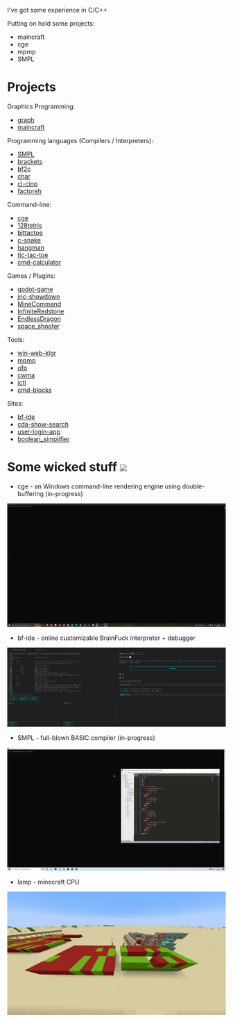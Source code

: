 I've got some experience in C/C++

Putting on hold some projects:
- maincraft
- cge
- mpmp
- SMPL

# Projects

Graphics Programming:
- [graph](https://www.github.com/kvbc/graph)
- [maincraft](https://www.github.com/kvbc/maincraft)

Programming languages (Compilers / Interpreters):
- [SMPL](https://www.github.com/kvbc/smpl)
- [brackets](https://www.github.com/kvbc/brackets)
- [bf2c](https://www.github.com/kvbc/bf2c)
- [char](https://www.github.com/kvbc/char)
- [cl-cinp](https://www.github.com/kvbc/cl-cinp)
- [factoreh](https://www.github.com/kvbc/factoreh)

Command-line:
- [cge](https://www.github.com/kvbc/cge)
- [128tetris](https://www.github.com/kvbc/128tetris)
- [bittactoe](https://www.github.com/kvbc/bittactoe)
- [c-snake](https://www.github.com/kvbc/c-snake)
- [hangman](https://www.github.com/kvbc/hangman)
- [tic-tac-toe](https://www.github.com/kvbc/tic-tac-toe)
- [cmd-calculator](https://www.github.com/kvbc/cmd-calculator)

Games / Plugins:
- [godot-game](https://www.github.com/kvbc/godot-game)
- [jnc-showdown](https://www.github.com/kvbc/jnc-showdown)
- [MineCommand](https://www.github.com/kvbc/MineCommand)
- [InfiniteRedstone](https://www.github.com/kvbc/InfiniteRedstone)
- [EndlessDragon](https://www.github.com/kvbc/EndlessDragon)
- [space_shooter](https://www.github.com/kvbc/space_shooter)

Tools:
- [win-web-klgr](https://www.github.com/kvbc/win-web-klgr)
- [mpmp](https://www.github.com/kvbc/mpmp)
- [ofp](https://www.github.com/kvbc/ofp)
- [cwma](https://www.github.com/kvbc/cwma)
- [jctl](https://www.github.com/kvbc/jctl)
- [cmd-blocks](https://www.github.com/kvbc/cmd-blocks)

Sites:
- [bf-ide](https://www.github.com/kvbc/bf-ide)
- [cda-show-search](https://www.github.com/kvbc/cda-show-search)
- [user-login-app](https://www.github.com/kvbc/user-login-app)
- [boolean_simplifier](https://www.github.com/kvbc/boolean-simplifier)

# Some wicked stuff ![](https://cdn.frankerfacez.com/emoticon/457124/1)

- cge - an Windows command-line rendering engine using double-buffering (in-progress)

![](gif/cge.gif)

- bf-ide - online customizable BrainFuck interpreter + debugger

![](img/bf-ide.jpg)

- SMPL - full-blown BASIC compiler (in-progress)

![](gif/smpl.gif)

- lamp - minecraft CPU

![](gif/lamp.gif)
